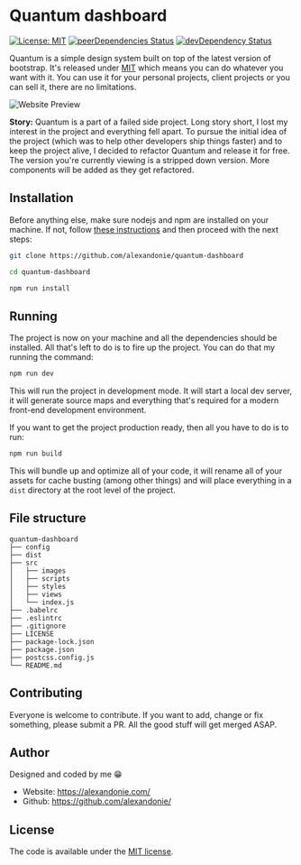 # Quantum dashboard

[![License: MIT](https://img.shields.io/badge/license-MIT-blue.svg)](https://opensource.org/licenses/MIT)
[![peerDependencies Status](https://img.shields.io/david/peer/alexandonie/quantum-dashboard.svg)](https://david-dm.org/alexandonie/quantum-dashboard?type=peer)
[![devDependency Status](https://img.shields.io/david/dev/alexandonie/quantum-dashboard.svg)](https://david-dm.org/alexandonie/quantum-dashboard?type=dev)

Quantum is a simple design system built on top of the latest version of bootstrap. It's released under [MIT](LICENSE) which means you can do whatever you want with it. You can use it for your personal projects, client projects or you can sell it, there are no limitations.

![Website Preview](https://stupefied-euler-a72577.netlify.com/isfd6h5j3p1qow9.jpg "Quantum dashboard")


**Story:** Quantum is a part of a failed side project. Long story short, I lost my interest in the project and everything fell apart. To pursue the initial idea of the project (which was to help other developers ship things faster) and to keep the project alive, I decided to refactor Quantum and release it for free. The version you're currently viewing is a stripped down version. More components will be added as they get refactored.


## Installation

Before anything else, make sure nodejs and npm are installed on your machine. If not, follow [these instructions](https://docs.npmjs.com/downloading-and-installing-node-js-and-npm) and then proceed with the next steps:

```bash
git clone https://github.com/alexandonie/quantum-dashboard
```

```bash
cd quantum-dashboard
```

```bash
npm run install
```

## Running

The project is now on your machine and all the dependencies should be installed. All that's left to do is to fire up the project. You can do that my running the command:

```bash
npm run dev
```

This will run the project in development mode. It will start a local dev server, it will generate source maps and everything that's required for a modern front-end development environment.

If you want to get the project production ready, then all you have to do is to run:

```bash
npm run build
```

This will bundle up and optimize all of your code, it will rename all of your assets for cache busting (among other things) and will place everything in a `dist` directory at the root level of the project.

## File structure
```
quantum-dashboard
├── config
├── dist
├── src
│   ├── images
│   ├── scripts
│   ├── styles
│   ├── views
│   └── index.js
├── .babelrc
├── .eslintrc
├── .gitignore
├── LICENSE
├── package-lock.json
├── package.json
├── postcss.config.js
└── README.md
```

## Contributing

Everyone is welcome to contribute. If you want to add, change or fix something, please submit a PR. All the good stuff will get merged ASAP.


## Author

Designed and coded by me 😁

-   Website: <https://alexandonie.com/>
-   Github: <https://github.com/alexandonie/>

## License

The code is available under the [MIT license](LICENSE).
